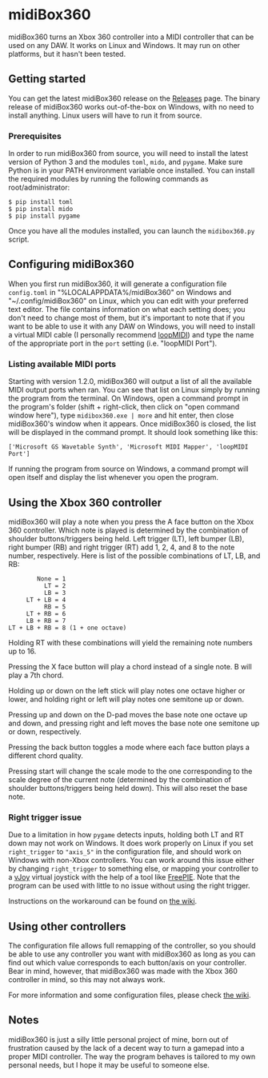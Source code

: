 # midiBox360

midiBox360 turns an Xbox 360 controller into a MIDI controller that can be used
on any DAW. It works on Linux and Windows. It may run on other platforms, but it
hasn't been tested.

## Getting started

You can get the latest midiBox360 release on the
[Releases](https://github.com/quotepilgrim/midibox360/releases) page. The binary
release of midiBox360 works out-of-the-box on Windows, with no need to install
anything. Linux users will have to run it from source.

### Prerequisites

In order to run midiBox360 from source, you will need to install the latest
version of Python 3 and the modules `toml`, `mido`, and `pygame`. Make sure
Python is in your PATH environment variable once installed. You can install the
required modules by running the following commands as root/administrator:

```
$ pip install toml
$ pip install mido
$ pip install pygame
```

Once you have all the modules installed, you can launch the `midibox360.py`
script.

## Configuring midiBox360

When you first run midiBox360, it will generate a configuration file
`config.toml` in "%LOCALAPPDATA%/midiBox360" on Windows and
"~/.config/midiBox360" on Linux, which you can edit with your preferred text
editor. The file contains information on what each setting does; you don't need
to change most of them, but it's important to note that if you want to be able
to use it with any DAW on Windows, you will need to install a virtual MIDI cable
(I personally recommend [loopMIDI][1]) and type the name of the appropriate port
in the `port` setting (i.e. "loopMIDI Port").

### Listing available MIDI ports

Starting with version 1.2.0, midiBox360 will output a list of all the available
MIDI output ports when ran. You can see that list on Linux simply by running the
program from the terminal. On Windows, open a command prompt in the program's
folder (shift + right-click, then click on "open command window here"), type
`midibox360.exe | more` and hit enter, then close midiBox360's window when it
appears. Once midiBox360 is closed, the list will be displayed in the command
prompt. It should look something like this:

`['Microsoft GS Wavetable Synth', 'Microsoft MIDI Mapper', 'loopMIDI Port']`

If running the program from source on Windows, a command prompt will open itself
and display the list whenever you open the program.

## Using the Xbox 360 controller

midiBox360 will play a note when you press the A face button on the Xbox 360
controller. Which note is played is determined by the combination of shoulder
buttons/triggers being held. Left trigger (LT), left bumper (LB), right bumper
(RB) and right trigger (RT) add 1, 2, 4, and 8 to the note number, respectively.
Here is list of the possible combinations of LT, LB, and RB:

```
        None = 1
          LT = 2
          LB = 3
     LT + LB = 4
          RB = 5
     LT + RB = 6
     LB + RB = 7
LT + LB + RB = 8 (1 + one octave)
```

Holding RT with these combinations will yield the remaining note numbers up
to 16.

Pressing the X face button will play a chord instead of a single note. B will
play a 7th chord.

Holding up or down on the left stick will play notes one octave higher or lower,
and holding right or left will play notes one semitone up or down.

Pressing up and down on the D-pad moves the base note one octave up and down,
and pressing right and left moves the base note one semitone up or down,
respectively.

Pressing the back button toggles a mode where each face
button plays a different chord quality.

Pressing start will change the scale mode to the one
corresponding to the scale degree of the current note (determined by the
combination of shoulder buttons/triggers being held down).
This will also reset the base note.

### Right trigger issue

Due to a limitation in how `pygame` detects inputs, holding both LT and RT down
may not work on Windows. It does work properly on Linux if you set
`right_trigger` to `"axis_5"` in the configuration file, and should work on
Windows with non-Xbox controllers. You can work around this issue either by
changing `right_trigger` to something else, or mapping your controller to a
[vJoy][2] virtual joystick with the help of a tool like [FreePIE][3]. Note that
the program can be used with little to no issue without using the right trigger.

Instructions on the workaround can be found on [the wiki][4].

## Using other controllers

The configuration file allows full remapping of the controller, so you should be
able to use any controller you want with midiBox360 as long as you can find out
which value corresponds to each button/axis on your controller. Bear in mind,
however, that midiBox360 was made with the Xbox 360 controller in mind, so this
may not always work.

For more information and some configuration files, please check [the wiki][4].

## Notes

midiBox360 is just a silly little personal project of mine, born out of
frustration caused by the lack of a decent way to turn a gamepad into a proper
MIDI controller. The way the program behaves is tailored to my own personal
needs, but I hope it may be useful to someone else.

[1]: https://www.tobias-erichsen.de/software/loopmidi.html
[2]: http://vjoystick.sourceforge.net/site/
[3]: https://andersmalmgren.github.io/FreePIE/
[4]: https://github.com/quotepilgrim/midibox360/wiki

